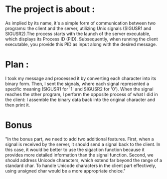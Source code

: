 # The project is about :
As implied by its name, it's a simple form of communication between two programs: the client and the server, utilizing Unix signals (SIGUSR1 and SIGUSR2).The process starts with the launch 
of the server executable, which displays its Process ID (PID). Subsequently, when running the client executable, you provide this PID as input along with the desired message.
# Plan :
I took my message and processed it by converting each character into its binary form. Then, I sent the signals, where each signal represented a specific meaning (SIGUSR1 for '1' and SIGUSR2 for '0'). When the signal reaches the other program, I perform the opposite process of what I did in the client: I assemble the binary data back into the original character and then print it.
# Bonus
"In the bonus part, we need to add two additional features. First, when a signal is received by the server, it should send a signal back to the client. In this case, it would be better to use the sigaction function because it provides more detailed information than the signal function. Second, we should address Unicode characters, which extend far beyond the range of a standard char. To handle Unicode characters in the client part effectively, using unsigned char would be a more appropriate choice."
